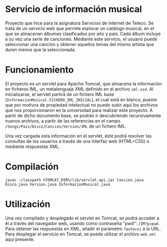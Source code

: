 # Servicio de información musical
Proyecto que hice para la asignatura Servicios de Internet de Teleco. Se trata de un servicio web que permite explorar un catálogo musical, en el que se almacenan álbumes clasificados por año y país. Cada álbum incluye a su vez una serie de canciones. Mediante este servicio, el usuario puede seleccionar una canción y obtener aquellos temas del mismo artista que duren menos que la seleccionada.

# Funcionamiento
El proyecto es un servlet para Apache Tomcat, que almacena la información en ficheros IML, un metalenguaje XML definido en el archivo `iml.xsd`. Al inicializarse, el servlet partirá de un fichero IML base (`InformacionMusical.FICHERO_IML_INICIAL`), el cual está en blanco, puesto que por motivos de propiedad intelectual no puedo subir aquí los archivos que nos proporcionaron en la universidad para realizar este proyecto. A partir de dicho documento base, se podrán ir descubriendo recursivamente nuevos archivos, a partir de las referencias en el campo `/Songs/Pais/Disco/Cancion/Version/IML` de un fichero IML.

Una vez cargada esta información en el servlet, éste podrá resolver las consultas de los usuarios a través de una interfaz web (HTML+CSS) o mediante respuestas XML.

# Compilación 

`javac -classpath %TOMCAT_DIR%/lib/servlet-api.jar Cancion.java Disco.java Version.java InformacionMusical.java`

# Utilización
Una vez compilado y desplegado el servlet en Tomcat, se podrá acceder a él a través del navegador web, usando como contraseña "pwd": `/IM?p=pwd`. Para obtener las respuestas en XML, añadir el parámetro `?auto=si` a la URL. Para desplegar el servicio en Tomcat, se puede utilizar el archivo `web.xml` aquí presente.

